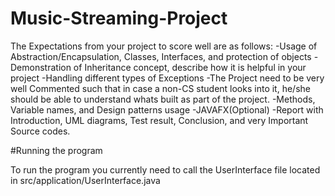 # Music-Streaming-Project

The Expectations from your project to score well are as follows:
-Usage of Abstraction/Encapsulation, Classes, Interfaces, and protection of objects
-Demonstration of Inheritance concept, describe how it is helpful in your project
-Handling different types of Exceptions
-The Project need to be very well Commented such that in case a non-CS student looks into it, he/she should be able to understand whats built as part of the project.
-Methods, Variable names, and Design patterns usage
-JAVAFX(Optional)
-Report with Introduction, UML diagrams, Test result, Conclusion, and very Important Source codes.

#Running the program

To run the program you currently need to call the UserInterface file located in src/application/UserInterface.java
